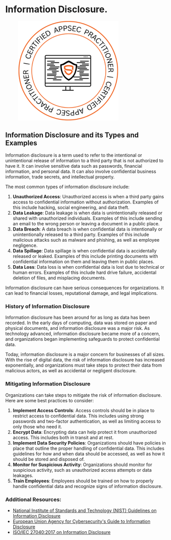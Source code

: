 # Information Disclosure.

<figure><img src=".gitbook/assets/image (19).png" alt="" width="314"><figcaption></figcaption></figure>

## **Information Disclosure and its Types and Examples**

Information disclosure is a term used to refer to the intentional or unintentional release of information to a third party that is not authorized to have it. It can involve sensitive data such as passwords, financial information, and personal data. It can also involve confidential business information, trade secrets, and intellectual property.

The most common types of information disclosure include:

1. **Unauthorized Access**: Unauthorized access is when a third party gains access to confidential information without authorization. Examples of this include hacking, social engineering, and data theft.
2. **Data Leakage**: Data leakage is when data is unintentionally released or shared with unauthorized individuals. Examples of this include sending an email to the wrong person or leaving a document in a public place.
3. **Data Breach**: A data breach is when confidential data is intentionally or unintentionally released to a third party. Examples of this include malicious attacks such as malware and phishing, as well as employee negligence.
4. **Data Spillage**: Data spillage is when confidential data is accidentally released or leaked. Examples of this include printing documents with confidential information on them and leaving them in public places.
5. **Data Loss**: Data loss is when confidential data is lost due to technical or human errors. Examples of this include hard drive failure, accidental deletion of files, and misplacing documents.

Information disclosure can have serious consequences for organizations. It can lead to financial losses, reputational damage, and legal implications.

### **History of Information Disclosure**

Information disclosure has been around for as long as data has been recorded. In the early days of computing, data was stored on paper and physical documents, and information disclosure was a major risk. As technology advanced, information disclosure became more of a concern, and organizations began implementing safeguards to protect confidential data.

Today, information disclosure is a major concern for businesses of all sizes. With the rise of digital data, the risk of information disclosure has increased exponentially, and organizations must take steps to protect their data from malicious actors, as well as accidental or negligent disclosure.

### **Mitigating Information Disclosure**

Organizations can take steps to mitigate the risk of information disclosure. Here are some best practices to consider:

1. **Implement Access Controls**: Access controls should be in place to restrict access to confidential data. This includes using strong passwords and two-factor authentication, as well as limiting access to only those who need it.
2. **Encrypt Data**: Encrypting data can help protect it from unauthorized access. This includes both in transit and at rest.
3. **Implement Data Security Policies**: Organizations should have policies in place that outline the proper handling of confidential data. This includes guidelines for how and when data should be accessed, as well as how it should be stored and disposed of.
4. **Monitor for Suspicious Activity**: Organizations should monitor for suspicious activity, such as unauthorized access attempts or data leakages.
5. **Train Employees**: Employees should be trained on how to properly handle confidential data and recognize signs of information disclosure.

### **Additional Resources**:

* [National Institute of Standards and Technology (NIST) Guidelines on Information Disclosure](https://www.nist.gov/cyberframework/cybersecurity-framework-information-disclosure)
* [European Union Agency for Cybersecurity's Guide to Information Disclosure](https://www.enisa.europa.eu/publications/guide-to-information-disclosure)
* [ISO/IEC 27040:2017 on Information Disclosure](https://www.iso.org/standard/68456.html)
